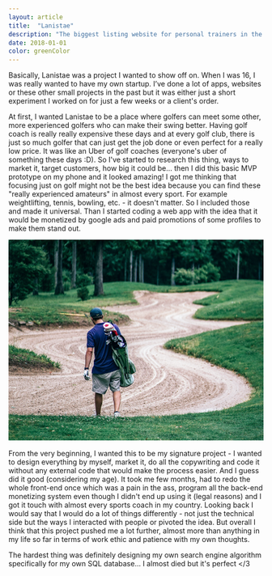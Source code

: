 ```yaml
---
layout: article
title:  "Lanistae"
description: "The biggest listing website for personal trainers in the Czech Republic"
date: 2018-01-01
color: greenColor
---
```


Basically, Lanistae was a project I wanted to show off on. When I was 16, I was really wanted to have my own startup. I’ve done a lot of apps, websites or these other small projects in the past but it was either just a short experiment I worked on for just a few weeks or a client's order.

At first, I wanted Lanistae to be a place where golfers can meet some other, more experienced golfers who can make their swing better. Having golf coach is really really expensive these days and at every golf club, there is just so much golfer that can just get the job done or even perfect for a really low price. It was like an Uber of golf coaches (everyone's uber of something these days :D).
So I've started to research this thing, ways to market it, target customers, how big it could be... then I did this basic MVP prototype on my phone and it looked amazing! I got me thinking that focusing just on golf might not be the best idea because you can find these "really experienced amateurs" in almost every sport. For example weightlifting, tennis, bowling, etc. - it doesn't matter. So I included those and made it universal. Than I started coding a web app with the idea that it would be monetized by google ads and paid promotions of some profiles to make them stand out.

<div class="picture">
<img src="assets/img/lanistaeArticle.png" alt="let's get rich!">
</div>

From the very beginning, I wanted this to be my signature project - I wanted to design everything by myself, market it, do all the copywriting and code it without any external code that would make the process easier. And I guess did it good (considering my age). It took me few months, had to redo the whole front-end once which was a pain in the ass, program all the back-end monetizing system even though I didn't end up using it (legal reasons) and I got it touch with almost every sports coach in my country. Looking back I would say that I would do a lot of things differently - not just the technical side but the ways I interacted with people or pivoted the idea. But overall I think that this project pushed me a lot further, almost more than anything in my life so far in terms of work ethic and patience with my own thoughts.

 The hardest thing was definitely designing my own search engine algorithm specifically for my own SQL database... I almost died but it's perfect </3
